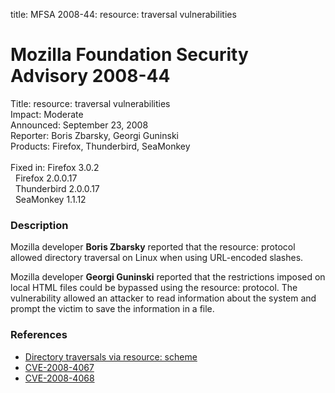 title: MFSA 2008-44: resource: traversal vulnerabilities

<h1>Mozilla Foundation Security Advisory 2008-44</h1>

<p>
<span class="label">Title:</span>      resource: traversal vulnerabilities<br/>
<span class="label">Impact:</span>     Moderate<br/>
<span class="label">Announced:</span>  September 23, 2008<br/>
<span class="label">Reporter:</span>   Boris Zbarsky, Georgi Guninski<br/>
<span class="label">Products:</span>   Firefox, Thunderbird, SeaMonkey<br/>
<br/>
<span class="label">Fixed in:</span>   Firefox 3.0.2<br/>
<span class="label">&#160;</span>      Firefox 2.0.0.17<br/>
<span class="label">&#160;</span>      Thunderbird 2.0.0.17<br/>
<span class="label">&#160;</span>      SeaMonkey 1.1.12<br/>
</p>


<h3>Description</h3>

<p>Mozilla developer <strong>Boris Zbarsky</strong> reported that the resource: protocol allowed directory traversal on Linux when using URL-encoded slashes.</p>

<p>Mozilla developer <strong>Georgi Guninski</strong> reported that the restrictions imposed on local HTML files could be bypassed using the resource: protocol.  The vulnerability allowed an attacker to read information about the system and prompt the victim to save the information in a file.</p>

<h3>References</h3>

<ul>
  <li><a href="https://bugzilla.mozilla.org/buglist.cgi?bug_id=380994,394075,416318">Directory traversals via resource: scheme</a></li>
  <li><a class="ex-ref" href="http://cve.mitre.org/cgi-bin/cvename.cgi?name=CVE-2008-4067">CVE-2008-4067</a></li>
  <li><a class="ex-ref" href="http://cve.mitre.org/cgi-bin/cvename.cgi?name=CVE-2008-4068">CVE-2008-4068</a></li>
</ul>



